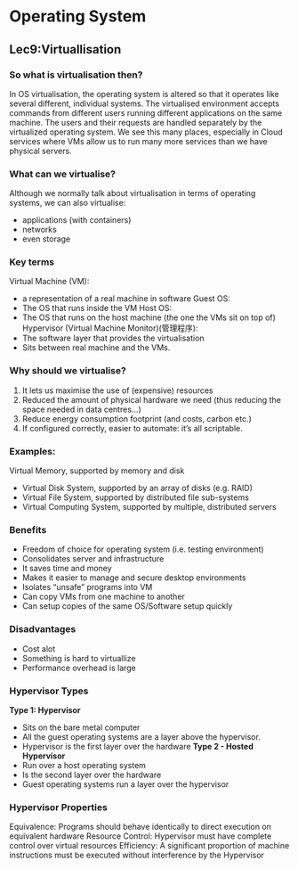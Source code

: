 # Operating System
## Lec9:Virtuallisation
### So what is virtualisation then?
In OS virtualisation, the operating system is altered so that it operates like several different, individual systems.
The virtualised environment accepts commands from different users running different applications on the same machine.
The users and their requests are handled separately by the virtualized operating system.
We see this many places, especially in Cloud services where VMs allow us to run many more services than we have physical servers.
### What can we virtualise?
Although we normally talk about virtualisation in terms of operating systems, we can also virtualise:
- applications (with containers)
- networks
- even storage
### Key terms
Virtual Machine (VM):
- a representation of a real machine in software
Guest OS:
- The OS that runs inside the VM
Host OS:
- The OS that runs on the host machine (the one the VMs sit on top of)
Hypervisor (Virtual Machine Monitor)(管理程序):
- The software layer that provides the virtualisation
- Sits between real machine and the VMs.
### Why should we virtualise?
1. It lets us maximise the use of (expensive) resources
2. Reduced the amount of physical hardware we need (thus reducing the space needed in data centres...)
3. Reduce energy consumption footprint (and costs, carbon etc.)
4. If configured correctly, easier to automate: it’s all scriptable.
### Examples:
Virtual Memory, supported by memory and disk
- Virtual Disk System, supported by an array of disks (e.g. RAID)
- Virtual File System, supported by distributed file sub-systems
- Virtual Computing System, supported by multiple, distributed servers
### Benefits
- Freedom of choice for operating system (i.e. testing environment)
- Consolidates server and infrastructure
- It saves time and money
- Makes it easier to manage and secure desktop environments
- Isolates “unsafe” programs into VM
- Can copy VMs from one machine to another
- Can setup copies of the same OS/Software setup quickly
### Disadvantages
- Cost alot
- Something is hard to virtuallize
- Performance overhead is large
### Hypervisor Types
**Type 1: Hypervisor**
- Sits on the bare metal computer
- All the guest operating systems are a layer above the hypervisor.
- Hypervisor is the first layer over the hardware
**Type 2 - Hosted Hypervisor**
- Run over a host operating system
- Is the second layer over the hardware
- Guest operating systems run a layer over the hypervisor
### Hypervisor Properties
Equivalence:
Programs should behave identically to direct execution on equivalent hardware
Resource Control:
Hypervisor must have complete control over virtual resources
Efficiency:
A significant proportion of machine instructions must be executed without interference by the Hypervisor
